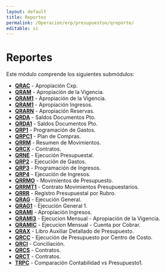 ```yaml
---
layout: default
title: Reportes
permalink: /Operacion/erp/presupuestoo/qreporte/
editable: si
---
```


# Reportes  

Este módulo comprende los siguientes submódulos:

* [**QRAC**](http://docs.oasiscom.com/Operacion/erp/presupuestoo/qreporte/qranc) - Apropiación Cxp.  
* [**QRAM**](http://docs.oasiscom.com/Operacion/erp/presupuestoo/qreporte/qram) - Apropiación de la Vigencia.  
* [**QRAM1**](http://docs.oasiscom.com/Operacion/erp/presupuestoo/qreporte/qram1) - Apropiación de la Vigencia.  
* [**QRAM1**](http://docs.oasiscom.com/Operacion/erp/presupuestoo/qreporte/qram1) - Apropiación Ingresos.  
* [**QRARN**](http://docs.oasiscom.com/Operacion/erp/presupuestoo/qreporte/qrarn) - Apropiación Reservas.  
* [**QRDA**](http://docs.oasiscom.com/Operacion/erp/presupuestoo/qreporte/qrda) - Saldos Documentos Pto.  
* [**QRDA1**](http://docs.oasiscom.com/Operacion/erp/presupuestoo/qreporte/qrda1) - Saldos Documentos Pto.  
* [**QRP1**](http://docs.oasiscom.com/Operacion/erp/presupuestoo/qreporte/qrp1) - Programación de Gastos.  
* [**QRPC1**](http://docs.oasiscom.com/Operacion/erp/presupuestoo/qreporte/qrpc1) - Plan de Compras.  
* [**QRRM**](http://docs.oasiscom.com/Operacion/erp/presupuestoo/qreporte/qrrm) - Resumen de Movimientos.  
* [**QRCX**](http://docs.oasiscom.com/Operacion/erp/presupuestoo/qreporte/qrcx) - Contratos.  
* [**QRNE**](http://docs.oasiscom.com/Operacion/erp/presupuestoo/qreporte/qrne) - Ejecución Presupuestal.  
* [**QRP2**](http://docs.oasiscom.com/Operacion/erp/presupuestoo/qreporte/qrp2) - Ejecución de Gastos.  
* [**QRP3**](http://docs.oasiscom.com/Operacion/erp/presupuestoo/qreporte/qrp3) - Programación de Ingresos.  
* [**QRP4**](http://docs.oasiscom.com/Operacion/erp/presupuestoo/qreporte/qrp4) - Ejecución de Ingresos.  
* [**QRRMO**](http://docs.oasiscom.com/Operacion/erp/presupuestoo/qreporte/qrrmo) - Movimientos de Presupuesto.  
* [**QRRMT1**](http://docs.oasiscom.com/Operacion/erp/presupuestoo/qreporte/qrrmt1) - Contrato Movimientos Presupuestarios.  
* [**QRRR**](http://docs.oasiscom.com/Operacion/erp/presupuestoo/qreporte/qrrr) - Registro Presupuestal por Rubro.  
* [**QRAG**](http://docs.oasiscom.com/Operacion/erp/presupuestoo/qreporte/qrag) - Ejecución General.  
* [**QRAG1**](http://docs.oasiscom.com/Operacion/erp/presupuestoo/qreporte/qrag1) - Ejecución General 1.  
* [**QRAMI**](http://docs.oasiscom.com/Operacion/erp/presupuestoo/qreporte/qrami) - Apropiación Ingresos.  
* [**QRAMI3**](http://docs.oasiscom.com/Operacion/erp/presupuestoo/qreporte/qrami3) - Ejecucion Mensual - Apropiación de la Vigencia.  
* [**QRAMIC**](http://docs.oasiscom.com/Operacion/erp/presupuestoo/qreporte/qramic) - Ejecucion Mensual - Cuenta por Cobrar.  
* [**QRAX**](http://docs.oasiscom.com/Operacion/erp/presupuestoo/qreporte/qrax) - Libro Auxiliar Detallado de Presupuesto. 
* [**QRCC**](http://docs.oasiscom.com/Operacion/erp/presupuestoo/qreporte/qrcc) - Ejecución de Presupuesto por Centro de Costo.  
* [**QRCI**](http://docs.oasiscom.com/Operacion/erp/presupuestoo/qreporte/qrci) - Conciliación.  
* [**QRCS**](http://docs.oasiscom.com/Operacion/erp/presupuestoo/qreporte/qrcs) - Contratos.  
* [**QRCT**](http://docs.oasiscom.com/Operacion/erp/presupuestoo/qreporte/qrct) - Contratos.  
* [**TRPC**](http://docs.oasiscom.com/Operacion/erp/presupuestoo/qreporte/trpc) - Comparación Contabilidad vs Presupuesto1.  